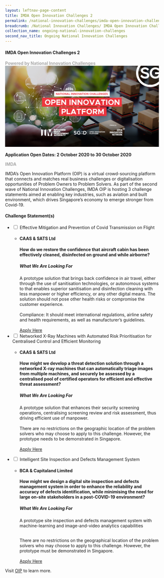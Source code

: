 ```yaml
---
layout: leftnav-page-content
title: IMDA Open Innovation Challenges 2
permalink: /national-innovation-challenges/imda-open-innovation-challenges-2
breadcrumb: /National Innovation Challenges/ IMDA Open Innovation Challenges 2
collection_name: ongoing-national-innovation-challenges
second_nav_title: Ongoing National Innovation Challenges
---
```


#### **IMDA Open Innovation Challenges 2**

<font color="#a9a9a9"><b>Powered by National Innovation Challenges</b></font>
[![3](/images/OIP-NIC.jpg)](https://www.openinnovation.sg/?utm_source=openinnovationnetwork.sg&utm_medium=referral)

**Application Open Dates: 2 October 2020 to 30 October 2020**<br>

<font color=" #a9a9a9"><b>IMDA</b></font>

IMDA’s Open Innovation Platform (OIP) is a virtual crowd-sourcing platform that connects and matches real business challenges or digitalisation opportunities of Problem Owners to Problem Solvers. As part of the second wave of National Innovation Challenges, IMDA OIP is hosting 3 challenge statements aimed at enabling key industries, such as aviation and built environment, which drives Singapore’s economy to emerge stronger from Covid-19.

<div id="wrapper">
    <h4> Challenge Statement(s) </h4>
<ul>
    <!-- start of drop down box 1 -->
  <li>
    <input type="checkbox" id="list-item-1" class="toggle">
    <label for="list-item-1" class="lbl-toggle">Effective Mitigation and Prevention of Covid Transmission on Flight</label>
      <ul>
        <li><b><h4>CAAS & SATS Ltd</h4>How do we restore the confidence that aircraft cabin has been effectively cleaned, disinfected on ground and while airborne?</b>

<h5>What We Are Looking For</h5>
A prototype solution that brings back confidence in air travel, either through the use of sanitisation technologies, or autonomous systems to that enables superior sanitisation and disinfection cleaning with  less manpower or higher efficiency, or any other digital means. The solution should not pose other health risks or compromise the customer experience.<br><br>
Compliance: It should meet international regulations, airline safety and health requirements, as well as manufacturer’s guidelines. 
<br><br>
<a href="https://www.openinnovation.sg/challenges/effective-mitigation-and-prevention-of-covid-transmission-on-flight?utm_source=openinnovationnetwork.sg&utm_medium=referral" target="_blank" >Apply Here</a>
        </li>
      </ul>
    </li>
<!-- end of drop down box 1-->
<!-- start of drop down box 2 -->
  <li>
    <input type="checkbox" id="list-item-2" class="toggle">
    <label for="list-item-2" class="lbl-toggle">Networked X-Ray Machines with Automated Risk Prioritisation for Centralised Control and Efficient Monitoring</label>
      <ul>
        <li><b><h4>CAAS & SATS Ltd</h4>How might we develop a threat detection solution through a networked X-ray machines that can automatically triage images from multiple machines, and securely be assessed by a centralised pool of certified operators for efficient and effective threat assessment?</b>
        
<h5>What We Are Looking For</h5>
        
A prototype solution that enhances their security screening operations, centralising screening review and risk assessment, thus driving efficient use of manpower.
<br><br>
There are no restrictions on the geographic location of the problem solvers who may choose to apply to this challenge. However, the prototype needs to be demonstrated in Singapore.
<br><br>
<a href="www.openinnovation.sg/challenges/networked-x-ray-machines-with-automated-risk-prioritisation-for-centralised-control-and-efficient-monitoring?utm_source=openinnovationnetwork.sg&utm_medium=referral" target="_blank" >Apply Here</a>
        </li>
      </ul>
    </li>
  
<!-- end of drop down box 2-->
<!-- start of drop down box 3 -->
  <li>
    <input type="checkbox" id="list-item-3" class="toggle">
    <label for="list-item-3" class="lbl-toggle">Intelligent Site Inspection and Defects Management System 
</label>
      <ul>
        <li><b><h4>BCA & Capitaland Limited</h4>How might we design a digital site inspection and defects management system in order to enhance the reliability and accuracy of defects identification, while minimising the need for large on-site stakeholders in a post-COVID-19 environment?</b>
        
<h5>What We Are Looking For</h5>
        
A prototype site inspection and defects management system with machine-learning and image-and-video analytics capabilities<br><br>

There are no restrictions on the geographical location of the problem solvers who may choose to apply to this challenge. However, the prototype must be demonstrated in Singapore.<br><br>
<a href="https://www.openinnovation.sg/challenges/intelligent-site-inspection-and-defects-management-system?utm_source=openinnovationnetwork.sg&utm_medium=referral" target="_blank" >Apply Here</a>
        </li>
      </ul>
    </li>
  
<!-- end of drop down box 3-->

</ul>
</div>
Visit <a href="https://www.openinnovation.sg/?utm_source=openinnovationnetwork.sg&utm_medium=referral" target="_blank" >OIP</a> to learn more.

